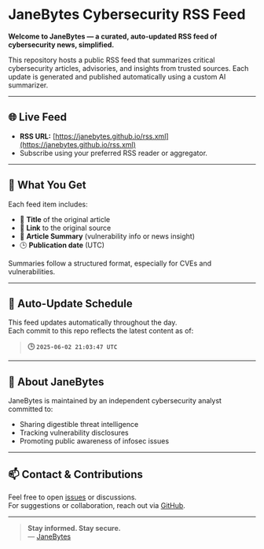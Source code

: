 # JaneBytes Cybersecurity RSS Feed

**Welcome to JaneBytes — a curated, auto-updated RSS feed of cybersecurity news, simplified.**

This repository hosts a public RSS feed that summarizes critical cybersecurity articles, advisories, and insights from trusted sources. Each update is generated and published automatically using a custom AI summarizer.

---

## 🌐 Live Feed

- **RSS URL:** [https://janebytes.github.io/rss.xml](https://janebytes.github.io/rss.xml)
- Subscribe using your preferred RSS reader or aggregator.

---

## 🧠 What You Get

Each feed item includes:

- 📰 **Title** of the original article  
- 🔗 **Link** to the original source  
- 🧾 **Article Summary** (vulnerability info or news insight)  
- 🕒 **Publication date** (UTC)

Summaries follow a structured format, especially for CVEs and vulnerabilities.

---

## 🔄 Auto-Update Schedule

This feed updates automatically throughout the day.  
Each commit to this repo reflects the latest content as of:
> **🕒 `2025-06-02 21:03:47 UTC`**


---

## 🔐 About JaneBytes

JaneBytes is maintained by an independent cybersecurity analyst committed to:

- Sharing digestible threat intelligence
- Tracking vulnerability disclosures
- Promoting public awareness of infosec issues

---

## 📫 Contact & Contributions

Feel free to open [issues](https://github.com/janebytes/janebytes.github.io/issues) or discussions.  
For suggestions or collaboration, reach out via [GitHub](https://github.com/janebytes).

---

> **Stay informed. Stay secure.**  
> — [JaneBytes](https://janebytes.github.io/)
